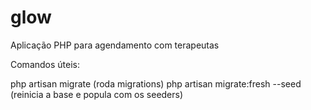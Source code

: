 # glow
Aplicação PHP para agendamento com terapeutas

Comandos úteis:


php artisan migrate (roda migrations)
php artisan migrate:fresh --seed (reinicia a base e popula com os seeders)